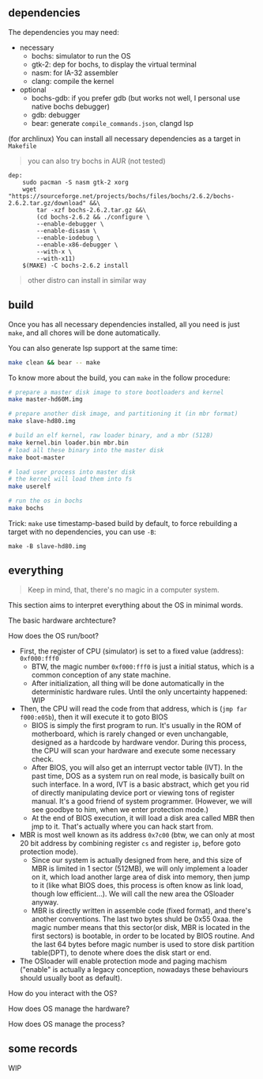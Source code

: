 ## dependencies

The dependencies you may need:
- necessary
    - bochs: simulator to run the OS
    - gtk-2: dep for bochs, to display the virtual terminal
    - nasm: for IA-32 assembler
    - clang: compile the kernel
- optional
    - bochs-gdb: if you prefer gdb (but works not well, I personal use native bochs debugger)
    - gdb: debugger
    - bear: generate `compile_commands.json`, clangd lsp

(for archlinux) You can install all necessary dependencies as a target in `Makefile`
> you can also try bochs in AUR (not tested)
```make
dep:
	sudo pacman -S nasm gtk-2 xorg
	wget "https://sourceforge.net/projects/bochs/files/bochs/2.6.2/bochs-2.6.2.tar.gz/download" &&\
		tar -xzf bochs-2.6.2.tar.gz &&\
		(cd bochs-2.6.2 && ./configure \
		--enable-debugger \
		--enable-disasm \
		--enable-iodebug \
		--enable-x86-debugger \
		--with-x \
		--with-x11)
	$(MAKE) -C bochs-2.6.2 install
```

> other distro can install in similar way

## build

Once you has all necessary dependencies installed, all you need is just `make`, and all chores will be done automatically.

You can also generate lsp support at the same time:
```bash
make clean && bear -- make
```

To know more about the build, you can `make` in the follow procedure:
```bash
# prepare a master disk image to store bootloaders and kernel
make master-hd60M.img

# prepare another disk image, and partitioning it (in mbr format)
make slave-hd80.img

# build an elf kernel, raw loader binary, and a mbr (512B)
make kernel.bin loader.bin mbr.bin
# load all these binary into the master disk
make boot-master

# load user process into master disk
# the kernel will load them into fs
make userelf

# run the os in bochs
make bochs
```

Trick: `make` use timestamp-based build by default, to force rebuilding a target with no dependencies, you can use `-B`:
```
make -B slave-hd80.img
```

## everything

> Keep in mind, that, there's no magic in a computer system.

This section aims to interpret everything about the OS in minimal words.

The basic hardware archtecture?

How does the OS run/boot?
- First, the register of CPU (simulator) is set to a fixed value (address): `0xf000:fff0`
    - BTW, the magic number `0xf000:fff0` is just a initial status, which is a common conception of any state machine.
    - After initialization, all thing will be done automatically in the deterministic hardware rules. Until the only uncertainty happened: WIP
- Then, the CPU will read the code from that address, which is (`jmp far f000:e05b`), then it will execute it to goto BIOS
    - BIOS is simply the first program to run. It's usually in the ROM of motherboard, which is rarely changed or even unchangable, designed as a hardcode by hardware vendor. During this process, the CPU will scan your hardware and execute some necessary check.
    - After BIOS, you will also get an interrupt vector table (IVT). In the past time, DOS as a system run on real mode, is basically built on such interface. In a word, IVT is a basic abstract, which get you rid of directly manipulating device port or viewing tons of register manual. It's a good friend of system programmer. (However, we will see goodbye to him, when we enter protection mode.)
    - At the end of BIOS execution, it will load a disk area called MBR then jmp to it. That's actually where you can hack start from. 
- MBR is most well known as its address `0x7c00` (btw, we can only at most 20 bit address by combining register `cs` and register `ip`, before goto protection mode).
    - Since our system is actually designed from here, and this size of MBR is limited in 1 sector (512MB), we will only implement a loader on it, which load another large area of disk into memory, then jump to it (like what BIOS does, this process is often know as link load, though low efficient...). We will call the new area the OSloader anyway.
    - MBR is directly written in assemble code (fixed format), and there's another conventions. The last two bytes shuld be 0x55 0xaa. the magic number means that this sector(or disk, MBR is located in the first sectors) is bootable, in order to be located by BIOS routine. And the last 64 bytes before magic number is used to store disk partition table(DPT), to denote where does the disk start or end.
- The OSloader will enable protection mode and paging machism ("enable" is actually a legacy conception, nowadays these behaviours should usually boot as default).

How do you interact with the OS?

How does OS manage the hardware?

How does OS manage the process?

## some records
WIP
